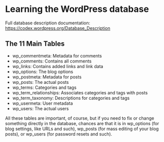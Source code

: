 # Learning the WordPress database

Full database description documentation: https://codex.wordpress.org/Database_Description

## The 11 Main Tables
* wp_commentmeta: Metadata for comments
* wp_comments: Contains all comments
* wp_links: Contains added links and link data
* wp_options: The blog options
* wp_postmeta: Metadata for posts
* wp_posts: The actual posts
* wp_terms: Categories and tags
* wp_term_relationships: Associates categories and tags with posts
* wp_term_taxonomy: Descriptions for categories and tags
* wp_usermeta: User metadata
* wp_users: The actual users

All these tables are important, of course, but if you need to fix or change something directly in the database, chances are that it is in wp_options (for blog settings, like URLs and such), wp_posts (for mass editing of your blog posts), or wp_users (for password resets and such).
